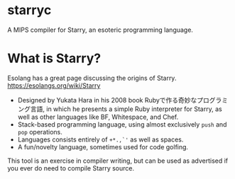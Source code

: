 # starryc
A MIPS compiler for Starry, an esoteric programming language.

# What is Starry?
Esolang has a great page discussing the origins of Starry. https://esolangs.org/wiki/Starry
- Designed by Yukata Hara in his 2008 book Rubyで作る奇妙なプログラミング言語, in which he presents a simple Ruby interpreter for Starry, as well as other languages like BF, Whitespace, and Chef.
- Stack-based programming language, using almost exclusively `push` and `pop` operations.
- Languages consists entirely of ``+*.,`'`` as well as spaces.
- A fun/novelty language, sometimes used for code golfing.

This tool is an exercise in compiler writing, but can be used as advertised if you ever do need to compile Starry source.
